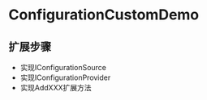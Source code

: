 ﻿# ConfigurationCustomDemo

## 扩展步骤

- 实现IConfigurationSource
- 实现IConfigurationProvider
- 实现AddXXX扩展方法
